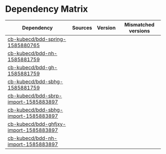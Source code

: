# Dependency Matrix

Dependency | Sources | Version | Mismatched versions
---------- | ------- | ------- | -------------------
[cb-kubecd/bdd-spring-1585880765](https://github.com/cb-kubecd/bdd-spring-1585880765.git) |  | []() | 
[cb-kubecd/bdd-nh-1585881759](https://github.com/cb-kubecd/bdd-nh-1585881759.git) |  | []() | 
[cb-kubecd/bdd-gh-1585881759](https://github.com/cb-kubecd/bdd-gh-1585881759.git) |  | []() | 
[cb-kubecd/bdd-sbhg-1585881759](https://github.com/cb-kubecd/bdd-sbhg-1585881759.git) |  | []() | 
[cb-kubecd/bdd-sbrp-import-1585883897](https://github.com/cb-kubecd/bdd-sbrp-import-1585883897.git) |  | []() | 
[cb-kubecd/bdd-sbhg-import-1585883897](https://github.com/cb-kubecd/bdd-sbhg-import-1585883897.git) |  | []() | 
[cb-kubecd/bdd-ghfjxy-import-1585883897](https://github.com/cb-kubecd/bdd-ghfjxy-import-1585883897.git) |  | []() | 
[cb-kubecd/bdd-nh-import-1585883897](https://github.com/cb-kubecd/bdd-nh-import-1585883897.git) |  | []() | 
